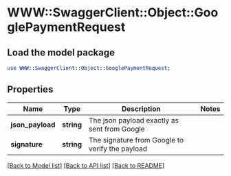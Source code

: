 # WWW::SwaggerClient::Object::GooglePaymentRequest

## Load the model package
```perl
use WWW::SwaggerClient::Object::GooglePaymentRequest;
```

## Properties
Name | Type | Description | Notes
------------ | ------------- | ------------- | -------------
**json_payload** | **string** | The json payload exactly as sent from Google | 
**signature** | **string** | The signature from Google to verify the payload | 

[[Back to Model list]](../README.md#documentation-for-models) [[Back to API list]](../README.md#documentation-for-api-endpoints) [[Back to README]](../README.md)


